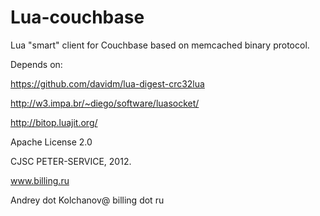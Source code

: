 Lua-couchbase
=============

Lua "smart" client for Couchbase based on memcached binary protocol.


Depends on:

https://github.com/davidm/lua-digest-crc32lua

http://w3.impa.br/~diego/software/luasocket/

http://bitop.luajit.org/


Apache License 2.0 

CJSC PETER-SERVICE, 2012.

www.billing.ru

Andrey dot Kolchanov@ billing dot ru


